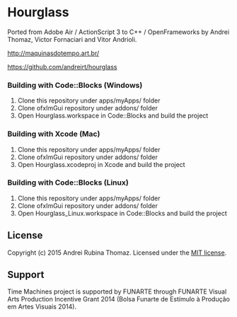 # Hourglass

Ported from Adobe Air / ActionScript 3 to C++ / OpenFrameworks by Andrei Thomaz, Victor Fornaciari and Vitor Andrioli.

http://maquinasdotempo.art.br/ 

https://github.com/andreirt/hourglass

### Building with Code::Blocks (Windows)

1. Clone this repository under apps/myApps/ folder
2. Clone ofxImGui repository under addons/ folder
3. Open Hourglass.workspace in Code::Blocks and build the project

### Building with Xcode (Mac)

1. Clone this repository under apps/myApps/ folder
2. Clone ofxImGui repository under addons/ folder
3. Open Hourglass.xcodeproj in Xcode and build the project

### Building with Code::Blocks (Linux)

1. Clone this repository under apps/myApps/ folder
2. Clone ofxImGui repository under addons/ folder
3. Open Hourglass_Linux.workspace in Code::Blocks and build the project

## License

Copyright (c) 2015 Andrei Rubina Thomaz. Licensed under the [MIT license](bin/license.txt).

## Support

Time Machines project is supported by FUNARTE through FUNARTE Visual Arts Production Incentive Grant 2014 (Bolsa Funarte de Estímulo à Produção em Artes Visuais 2014).
